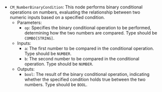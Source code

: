 - `CM_NumberBinaryCondition`: This node performs binary conditional operations on numbers, evaluating the relationship between two numeric inputs based on a specified condition.
    - Parameters:
        - `op`: Specifies the binary conditional operation to be performed, determining how the two numbers are compared. Type should be `COMBO[STRING]`.
    - Inputs:
        - `a`: The first number to be compared in the conditional operation. Type should be `NUMBER`.
        - `b`: The second number to be compared in the conditional operation. Type should be `NUMBER`.
    - Outputs:
        - `bool`: The result of the binary conditional operation, indicating whether the specified condition holds true between the two numbers. Type should be `BOOL`.
